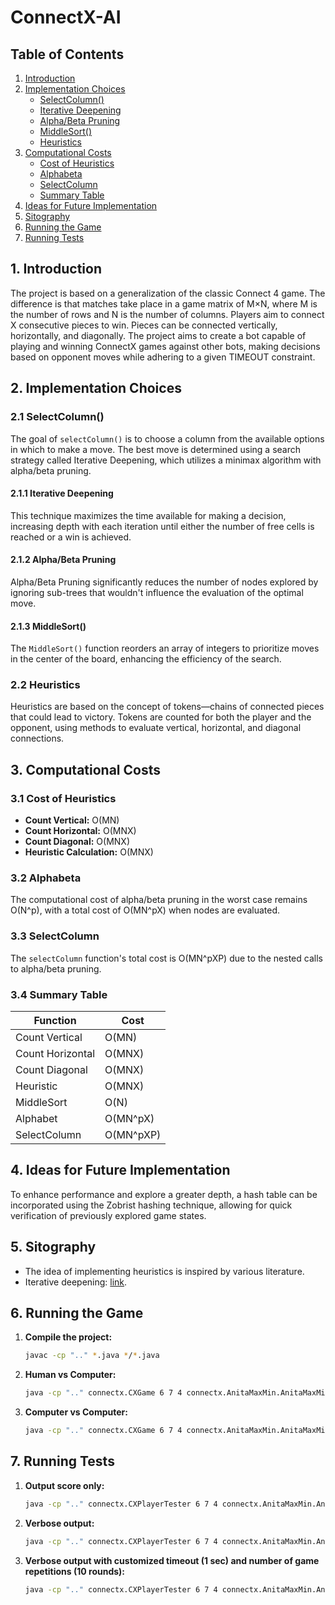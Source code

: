 # ConnectX-AI

## Table of Contents
1. [Introduction](#1-introduction)
2. [Implementation Choices](#2-implementation-choices)
   - [SelectColumn()](#21-selectcolumn)
   - [Iterative Deepening](#211-iterative-deepening)
   - [Alpha/Beta Pruning](#212-alphabeta-pruning)
   - [MiddleSort()](#213-middlesort)
   - [Heuristics](#22-heuristics)
3. [Computational Costs](#3-computational-costs)
   - [Cost of Heuristics](#31-cost-of-heuristics)
   - [Alphabeta](#32-alphabeta)
   - [SelectColumn](#33-selectcolumn)
   - [Summary Table](#34-summary-table)
4. [Ideas for Future Implementation](#4-ideas-for-future-implementation)
5. [Sitography](#5-sitography)
6. [Running the Game](#6-running-the-game)
7. [Running Tests](#7-running-tests)


## 1. Introduction
The project is based on a generalization of the classic Connect 4 game. The difference is that matches take place in a game matrix of M×N, where M is the number of rows and N is the number of columns. Players aim to connect X consecutive pieces to win. Pieces can be connected vertically, horizontally, and diagonally. The project aims to create a bot capable of playing and winning ConnectX games against other bots, making decisions based on opponent moves while adhering to a given TIMEOUT constraint.

## 2. Implementation Choices

### 2.1 SelectColumn()
The goal of `selectColumn()` is to choose a column from the available options in which to make a move. The best move is determined using a search strategy called Iterative Deepening, which utilizes a minimax algorithm with alpha/beta pruning.

#### 2.1.1 Iterative Deepening
This technique maximizes the time available for making a decision, increasing depth with each iteration until either the number of free cells is reached or a win is achieved.

#### 2.1.2 Alpha/Beta Pruning
Alpha/Beta Pruning significantly reduces the number of nodes explored by ignoring sub-trees that wouldn't influence the evaluation of the optimal move. 

#### 2.1.3 MiddleSort()
The `MiddleSort()` function reorders an array of integers to prioritize moves in the center of the board, enhancing the efficiency of the search.

### 2.2 Heuristics
Heuristics are based on the concept of tokens—chains of connected pieces that could lead to victory. Tokens are counted for both the player and the opponent, using methods to evaluate vertical, horizontal, and diagonal connections.

## 3. Computational Costs

### 3.1 Cost of Heuristics
- **Count Vertical:** O(MN)
- **Count Horizontal:** O(MNX)
- **Count Diagonal:** O(MNX)
- **Heuristic Calculation:** O(MNX)

### 3.2 Alphabeta
The computational cost of alpha/beta pruning in the worst case remains O(N^p), with a total cost of O(MN^pX) when nodes are evaluated.

### 3.3 SelectColumn
The `selectColumn` function's total cost is O(MN^pXP) due to the nested calls to alpha/beta pruning.

### 3.4 Summary Table
| Function      | Cost               |
|---------------|--------------------|
| Count Vertical| O(MN)              |
| Count Horizontal | O(MNX)          |
| Count Diagonal| O(MNX)             |
| Heuristic     | O(MNX)             |
| MiddleSort    | O(N)               |
| Alphabet      | O(MN^pX)           |
| SelectColumn  | O(MN^pXP)          |

## 4. Ideas for Future Implementation
To enhance performance and explore a greater depth, a hash table can be incorporated using the Zobrist hashing technique, allowing for quick verification of previously explored game states.

## 5. Sitography
- The idea of implementing heuristics is inspired by various literature.
- Iterative deepening: [link](#).

## 6. Running the Game
1. **Compile the project:**
   ```bash
   javac -cp ".." *.java */*.java
2. **Human vs Computer:**
   ```bash
   java -cp ".." connectx.CXGame 6 7 4 connectx.AnitaMaxMin.AnitaMaxMin
3. **Computer vs Computer:**
   ```bash
   java -cp ".." connectx.CXGame 6 7 4 connectx.AnitaMaxMin.AnitaMaxMin connectx.L1.L1
   
## 7. Running Tests
1. **Output score only:**
   ```bash
   java -cp ".." connectx.CXPlayerTester 6 7 4 connectx.AnitaMaxMin.AnitaMaxMin connectx.L1.L1
2. **Verbose output:**
   ```bash
   java -cp ".." connectx.CXPlayerTester 6 7 4 connectx.AnitaMaxMin.AnitaMaxMin connectx.L1.L1 -v
3. **Verbose output with customized timeout (1 sec) and number of game repetitions (10 rounds):**
    ```bash
    java -cp ".." connectx.CXPlayerTester 6 7 4 connectx.AnitaMaxMin.AnitaMaxMin connectx.L1.L1 -v -t 1 -r 10
